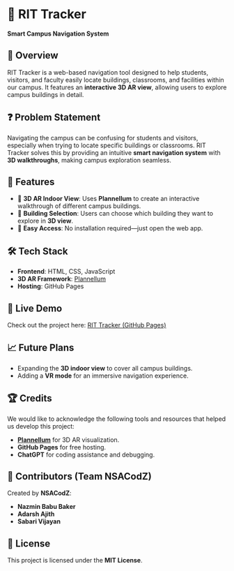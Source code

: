 # 🏫 RIT Tracker  

**Smart Campus Navigation System**  

## 📌 Overview  
RIT Tracker is a web-based navigation tool designed to help students, visitors, and faculty easily locate buildings, classrooms, and facilities within our campus. It features an **interactive 3D AR view**, allowing users to explore campus buildings in detail.  

## ❓ Problem Statement  
Navigating the campus can be confusing for students and visitors, especially when trying to locate specific buildings or classrooms. RIT Tracker solves this by providing an intuitive **smart navigation system** with **3D walkthroughs**, making campus exploration seamless.  

## 🚀 Features  
- 🏢 **3D AR Indoor View**: Uses **Plannellum** to create an interactive walkthrough of different campus buildings.  
- 🎯 **Building Selection**: Users can choose which building they want to explore in **3D view**.  
- 📌 **Easy Access**: No installation required—just open the web app.  

## 🛠 Tech Stack  
- **Frontend**: HTML, CSS, JavaScript  
- **3D AR Framework**: [Plannellum](https://github.com/jgcasta/plannellum)  
- **Hosting**: GitHub Pages  

## 🔗 Live Demo  
Check out the project here: [RIT Tracker (GitHub Pages)](https://sabari-vijayan.github.io/TECH_THRIVE_HACKATHON/)  

## 📈 Future Plans  
- Expanding the **3D indoor view** to cover all campus buildings.  
- Adding a **VR mode** for an immersive navigation experience.  

## 🏆 Credits  
We would like to acknowledge the following tools and resources that helped us develop this project:  
- **[Plannellum](https://github.com/jgcasta/plannellum)** for 3D AR visualization.  
- **GitHub Pages** for free hosting.  
- **ChatGPT** for coding assistance and debugging.  

## 👥 Contributors (Team NSACodZ)  
Created by **NSACodZ**:  
- **Nazmin Babu Baker**  
- **Adarsh Ajith**  
- **Sabari Vijayan**  

## 📜 License  
This project is licensed under the **MIT License**.  
